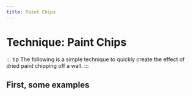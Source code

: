 ```yaml
---
title: Paint Chips
---
```


# Technique: Paint Chips

::: tip
The following is a simple technique to quickly create the effect of dried paint chipping off a wall.
:::

## First, some examples
